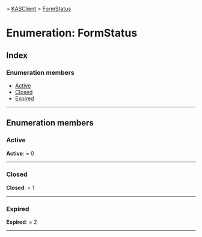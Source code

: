 [](../README.md) > [KASClient](../modules/kasclient.md) > [FormStatus](../enums/kasclient.formstatus.md)

# Enumeration: FormStatus

## Index

### Enumeration members

* [Active](kasclient.formstatus.md#active)
* [Closed](kasclient.formstatus.md#closed)
* [Expired](kasclient.formstatus.md#expired)

---

## Enumeration members

<a id="active"></a>

###  Active

**Active**:  = 0

___
<a id="closed"></a>

###  Closed

**Closed**:  = 1

___
<a id="expired"></a>

###  Expired

**Expired**:  = 2

___

